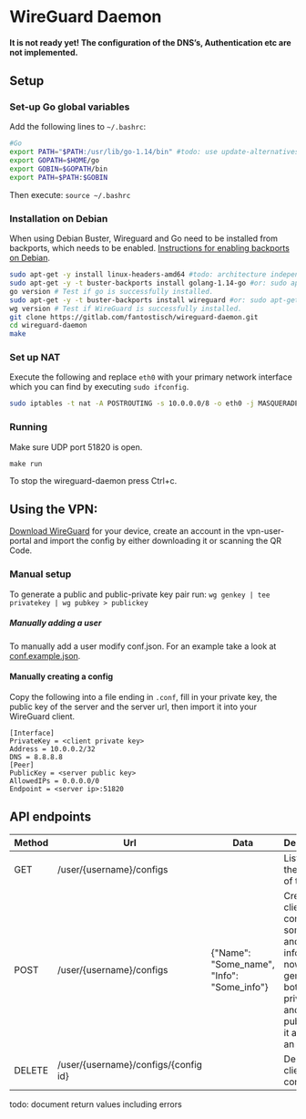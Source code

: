 # WireGuard Daemon

#### It is not ready yet! The configuration of the DNS’s, Authentication etc are not implemented.

## Setup

### Set-up Go global variables

Add the following lines to `~/.bashrc`:

```sh
#Go
export PATH="$PATH:/usr/lib/go-1.14/bin" #todo: use update-alternatives?
export GOPATH=$HOME/go
export GOBIN=$GOPATH/bin
export PATH=$PATH:$GOBIN
```

Then execute:
`source ~/.bashrc`

### Installation on Debian
When using Debian Buster, Wireguard and Go need to be installed from backports, which needs to be enabled. [Instructions for enabling backports on Debian](https://backports.debian.org/Instructions/).

```sh
sudo apt-get -y install linux-headers-amd64 #todo: architecture independent command
sudo apt-get -y -t buster-backports install golang-1.14-go #or: sudo apt-get -y install golang-1.14-go
go version # Test if go is successfully installed.
sudo apt-get -y -t buster-backports install wireguard #or: sudo apt-get install wireguard
wg version # Test if WireGuard is successfully installed.
git clone https://gitlab.com/fantostisch/wireguard-daemon.git
cd wireguard-daemon
make
```

### Set up NAT

Execute the following and replace `eth0` with your primary network interface which you can find by executing `sudo ifconfig`.
```sh
sudo iptables -t nat -A POSTROUTING -s 10.0.0.0/8 -o eth0 -j MASQUERADE
```

### Running

Make sure UDP port 51820 is open.

`make run`

To stop the wireguard-daemon press Ctrl+c.

## Using the VPN:

[Download WireGuard](https://www.wireguard.com/install/) for your device, create an account in the vpn-user-portal and import the config by either downloading it or scanning the QR Code.

### Manual setup

To generate a public and public-private key pair run:
`wg genkey | tee privatekey | wg pubkey > publickey`

##### Manually adding a user

To manually add a user modify conf.json. For an example take a look at [conf.example.json](conf.example.json).

#### Manually creating a config

Copy the following into a file ending in `.conf`, fill in your private key, the public key of the server and the server url, then import it into your WireGuard client.

```
[Interface]
PrivateKey = <client private key>
Address = 10.0.0.2/32
DNS = 8.8.8.8
[Peer]
PublicKey = <server public key>
AllowedIPs = 0.0.0.0/0
Endpoint = <server ip>:51820
```
 
## API endpoints
| Method | Url                                  | Data                                       | Description                                                                                                                        |
|--------|--------------------------------------|--------------------------------------------|------------------------------------------------------------------------------------------------------------------------------------|
| GET    | /user/{username}/configs             |                                            | List all of the configs of the user.                                                                                               |
| POST   | /user/{username}/configs             | {"Name": "Some_name", "Info": "Some_info"} | Create client config with some name and some info. For now it generates both the private key and the public and it assignes an IP. |
| DELETE | /user/{username}/configs/{config id} |                                            | Delete a client config.                                                                                                            |

todo: document return values including errors
